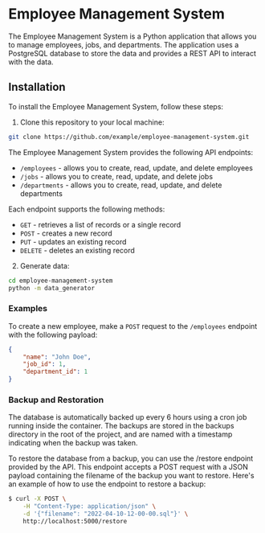 # Employee Management System

The Employee Management System is a Python application that allows you to manage employees, jobs, and departments. The application uses a PostgreSQL database to store the data and provides a REST API to interact with the data.

## Installation

To install the Employee Management System, follow these steps:

1. Clone this repository to your local machine:


```bash
git clone https://github.com/example/employee-management-system.git
```

The Employee Management System provides the following API endpoints:

- `/employees` - allows you to create, read, update, and delete employees
- `/jobs` - allows you to create, read, update, and delete jobs
- `/departments` - allows you to create, read, update, and delete departments

Each endpoint supports the following methods:

- `GET` - retrieves a list of records or a single record
- `POST` - creates a new record
- `PUT` - updates an existing record
- `DELETE` - deletes an existing record

2. Generate data:

```bash
cd employee-management-system
python -m data_generator
```

### Examples

To create a new employee, make a `POST` request to the `/employees` endpoint with the following payload:

```json
{
    "name": "John Doe",
    "job_id": 1,
    "department_id": 1
}
```

###  Backup and Restoration
The database is automatically backed up every 6 hours using a cron job running inside the container. The backups are stored in the backups directory in the root of the project, and are named with a timestamp indicating when the backup was taken.

To restore the database from a backup, you can use the /restore endpoint provided by the API. This endpoint accepts a POST request with a JSON payload containing the filename of the backup you want to restore. Here's an example of how to use the endpoint to restore a backup:

```bash
$ curl -X POST \
    -H "Content-Type: application/json" \
    -d '{"filename": "2022-04-10-12-00-00.sql"}' \
    http://localhost:5000/restore
```